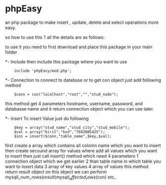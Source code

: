 # phpEasy
an php package to make insert ,  update, delete and select operations more easy.  

so how to use this ? 
all the details are as follows:


to use it you need to first download and place this package in your main folder

*- Include
    then include this package where you want to use

        include 'phpEasy/mod.php';


*- Connection
 to connect to database or to get con object just add following method
    
        $conn = con("localhost","root","","stud_node");
        
 this method get 4 parameters hostname, username, password, and databasse name and it return connection object which you can use later.
    

*- Insert
    To insert Value just do following
    
        $key = array("stud_name","stud_city","stud_mobile");
        $val = array("kirit","ksd","7043805425");
        $ins = insert($conn,"table_name",$key,$val);
        
  first create a array which contains all colomn name which you want to insert
  then create secound array for values where add all values which you want to insert
  then just call insert() method which need 4 parameters 
      1 connection object which we get earlier 
      2 than table name in which table you want to insert data
      3 array of key values
      4 array of values 
  this method return result object on this object we can perform 
      mysqli_num_rows($result)
      mysqli_affected_rows($con)
      etc,.
        
        
    
